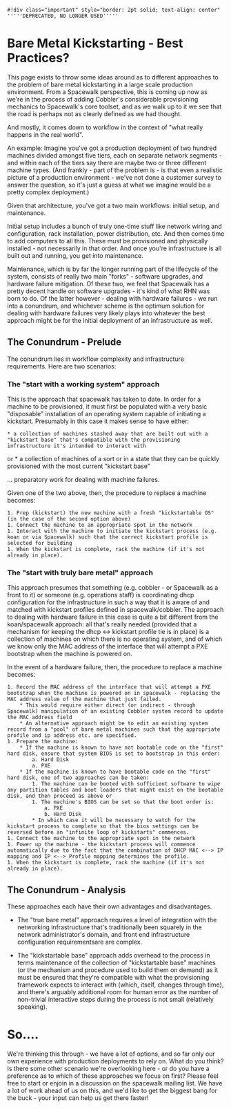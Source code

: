 
    #!div class="important" style="border: 2pt solid; text-align: center"
    '''''DEPRECATED, NO LONGER USED'''''
# Bare Metal Kickstarting - Best Practices?
 


This page exists to throw some ideas around as to different approaches to the problem of bare metal kickstarting in a large scale production environment.  From a Spacewalk perspective, this is coming up now as we're in the process of adding Cobbler's considerable provisioning mechanics to Spacewalk's core toolset, and as we walk up to it we see that the road is perhaps not as clearly defined as we had thought.

And mostly, it comes down to workflow in the context of "what really happens in the real world".

An example: Imagine you've got a production deployment of two hundred machines divided amongst five tiers, each on separate network segments - and within each of the tiers say there are maybe two or three different machine types.  (And frankly - part of the problem is - is that even a realistic picture of a production environment - we've not done a customer survey to answer the question, so it's just a guess at what we imagine would be a pretty complex deployment.)

Given that architecture, you've got a two main workflows: initial setup, and maintenance.

Initial setup includes a bunch of truly one-time stuff like network wiring and configuration, rack installation, power distribution, etc.  And then comes time to add computers to all this.  These must be provisioned and physically installed - not necessarily in that order.  And once you're infrastructure is all built out and running, you get into maintenance.

Maintenance, which is by far the longer running part of the lifecycle of the system, consists of really two main "forks" - software upgrades, and hardware failure mitigation.  Of these two, we feel that Spacewalk has a pretty decent handle on software upgrades - it's kind of what RHN was born to do.  Of the latter however - dealing with hardware failures - we run into a conundrum, and whichever scheme is the optimum solution for dealing with hardware failures  very likely plays into whatever the best approach might be for the initial deployment of an infrastructure as well.
## The Conundrum - Prelude



The conundrum lies in workflow complexity and infrastructure requirements.  Here are two scenarios:
### The "start with a working system" approach



This is the approach that spacewalk has taken to date.  In order for a machine to be provisioned, it must first be populated with a very basic "disposable" installation of an operating system capable of initiating a kickstart.  Presumably in this case it makes sense to have either:

    * a collection of machines stashed away that are built out with a "kickstart base" that's compatible with the provisioning infrastructure it's intended to interact with
or
    * a collection of machines of a sort or in a state that they can be quickly provisioned with the most current "kickstart base"

... preparatory work for dealing with machine failures.

Given one of the two above, then, the procedure to replace a machine becomes:

    1. Prep (kickstart) the new machine with a fresh "kickstartable OS" (in the case of the second option above)
    1. Connect the machine to an appropriate spot in the network
    1. Interact with the machine to initiate the kickstart process (e.g. koan or via Spacewalk) such that the correct kickstart profile is selected for building
    1. When the kickstart is complete, rack the machine (if it's not already in place).
### The "start with truly bare metal" approach



This approach presumes that something (e.g. cobbler - or Spacewalk as a front to it) or someone (e.g. operations staff) is coordinating dhcp configuration for the infrastructure in such a way that it is aware of and matched with kickstart profiles defined in spacewalk/cobbler.  The approach to dealing with hardware failure in this case is quite a bit different from the koan/spacewalk approach: all that's really needed (provided that a mechanism for keeping the dhcp <-> kickstart profile tie is in place) is a collection of machines on which there is no operating system, and of which we know only the MAC address of the interface that will attempt a PXE bootstrap when the machine is powered on.

In the event of a hardware failure, then, the procedure to replace a machine becomes:

    1. Record the MAC address of the interface that will attempt a PXE bootstrap when the machine is powered on in spacewalk - replacing the MAC address value of the machine that just failed.
        * This would require either direct (or indirect - through Spacewalk) manipulation of an existing Cobbler system record to update the MAC address field
        * An alternative approach might be to edit an existing system record from a "pool" of bare metal machines such that the appropriate profile and ip address etc. are specified.
    1. Prepare the machine:
        * If the machine is known to have not bootable code on the "first" hard disk, ensure that system BIOS is set to bootstrap in this order:
            a. Hard Disk
            a. PXE
        * If the machine is known to have bootable code on the "first" hard disk, one of two approaches can be taken:
            1. The machine can be booted with sufficient software to wipe any partition tables and boot loaders that might exist on the bootable disk, and then proceed as above or 
            1. The machine's BIOS can be set so that the boot order is:
                a. PXE
                b. Hard Disk
            * In which case it will be necessary to watch for the kickstart process to complete so that the bios settings can be reversed before an "infinite loop of kickstarts" commences.
    1. Connect the machine to the appropriate spot in the network
    1. Power up the machine - the kickstart process will commence automatically due to the fact that the combination of DHCP MAC <--> IP mapping and IP <--> Profile mapping determines the profile.
    1. When the kickstart is complete, rack the machine (if it's not already in place).
## The Conundrum - Analysis



These approaches each have their own advantages and disadvantages.

* The "true bare metal" approach requires a level of integration with the networking infrastructure that's traditionally been squarely in the network administrator's domain, and front end infrastructure configuration requirementsare are complex.

* The "kickstartable base" approach adds overhead to the process in terms maintenance of the collection of "kickstartable base" machines (or the mechanism and procedure used to build them on demand) as it must be ensured that they're compatible with what the provisioning framework expects to interact with (which, itself, changes through time), and there's arguably additional room for human error as the number of non-trivial interactive steps during the process is not small (relatively speaking).
# So....
 


We're thinking this through - we have a lot of options, and so far only our own experience with production deployments to rely on.  What do you think?  Is there some other scenario we're overlooking here - or do you have a preference as to which of these approaches we focus on first?  Please feel free to start or enjoin in a discussion on the spacewalk mailing list.  We have a lot of work ahead of us on this, and we'd like to get the biggest bang for the buck - your input can help us get there faster!